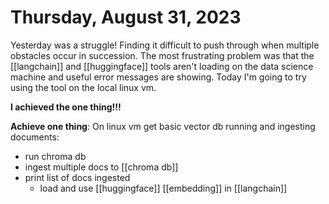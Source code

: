 # Thursday, August 31, 2023
Yesterday was a struggle! Finding it difficult to push through when multiple obstacles occur in succession. The most frustrating problem was that the [[langchain]] and [[huggingface]] tools aren't loading on the data science machine and useful error messages are showing. Today I'm going to try using the tool on the local linux vm. 

**I achieved the one thing!!!**

**Achieve one thing**: On linux vm get basic vector db running and ingesting documents:
- run chroma db
- ingest multiple docs to [[chroma db]]
- print list of docs ingested
  - load and use [[huggingface]] [[embedding]] in [[langchain]] 

